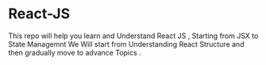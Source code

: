 # React-JS
This repo will help you learn and Understand React JS , Starting from JSX to State Managemnt 
We Will start from Understanding React Structure and then gradually move to advance Topics .
